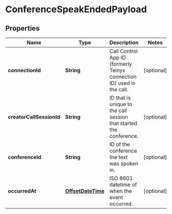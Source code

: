 

# ConferenceSpeakEndedPayload

## Properties

Name | Type | Description | Notes
------------ | ------------- | ------------- | -------------
**connectionId** | **String** | Call Control App ID (formerly Telnyx connection ID) used in the call. |  [optional]
**creatorCallSessionId** | **String** | ID that is unique to the call session that started the conference. |  [optional]
**conferenceId** | **String** | ID of the conference the text was spoken in. |  [optional]
**occurredAt** | [**OffsetDateTime**](OffsetDateTime.md) | ISO 8601 datetime of when the event occurred. |  [optional]



